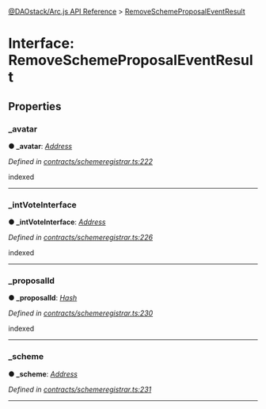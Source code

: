 [@DAOstack/Arc.js API Reference](../README.md) > [RemoveSchemeProposalEventResult](../interfaces/removeschemeproposaleventresult.md)



# Interface: RemoveSchemeProposalEventResult


## Properties
<a id="_avatar"></a>

###  _avatar

**●  _avatar**:  *[Address](../#address)* 

*Defined in [contracts/schemeregistrar.ts:222](https://github.com/daostack/arc.js/blob/0fff6d4/lib/contracts/schemeregistrar.ts#L222)*



indexed




___

<a id="_intvoteinterface"></a>

###  _intVoteInterface

**●  _intVoteInterface**:  *[Address](../#address)* 

*Defined in [contracts/schemeregistrar.ts:226](https://github.com/daostack/arc.js/blob/0fff6d4/lib/contracts/schemeregistrar.ts#L226)*



indexed




___

<a id="_proposalid"></a>

###  _proposalId

**●  _proposalId**:  *[Hash](../#hash)* 

*Defined in [contracts/schemeregistrar.ts:230](https://github.com/daostack/arc.js/blob/0fff6d4/lib/contracts/schemeregistrar.ts#L230)*



indexed




___

<a id="_scheme"></a>

###  _scheme

**●  _scheme**:  *[Address](../#address)* 

*Defined in [contracts/schemeregistrar.ts:231](https://github.com/daostack/arc.js/blob/0fff6d4/lib/contracts/schemeregistrar.ts#L231)*





___


